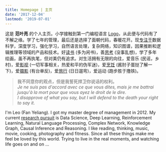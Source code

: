 ```yaml
---
title: Homepage | 主页
date: '2017-12-04'
lastmod: '2019-07-01'
---
```


这是 **范叶亮** 的个人主页。小学接触到第一门编程语言 [Logo](https://zh.wikipedia.org/wiki/Logo_(程序语言))，从此便与代码有了不解之缘。学了七年的管理，最后还是选择了面朝代码，春暖花开。现[专注于](/cn/resume/)数据科学，深度学习，强化学习，自然语言处理，复杂网络，知识图谱，因果推断和逻辑推理等领域的产品和技术。好[读书](/books/) (多为闲书)，善[思考](/categories/思考/) (没事乱想)，学了多年绘画，虽不再执笔，但对美仍有追求。对生活拥有无限的向往，爱音乐 (民谣，乡村)，爱[影视](/videos/) (一切军事相关，热爱和平的伪军迷)，爱[烹饪](/cooking/) (酱肘子蛋挞了解一下)，爱[摄影](/photography/) (有台单反)，爱[旅行](/categories/旅行/) (日日遛弯)，爱运动 (跑步胜于撸铁)。

> 我不同意你的观点，但是我誓死捍卫你说话的权利。  
> _Je ne suis pas d'accord avec ce que vous dites, mais je me battrai jusqu'à la mort pour que vous ayez le droit de le dire._  
> _I disapprove of what you say, but I will defend to the death your right to say it._

I'm Leo (Fan Yeliang). I got my master degree of management in 2012. My current [research pursuit](/en/resume/) is Data Science, Deep Learning, Reinforcement Learning, Natural Language Processing, Complex Network, Knowledge Graph, Causal Inference and Reasoning. I like reading, thinking, music, movie, cooking, photography and fitness. Since all these things make me feel be loved by this world. Trying to live in the real moments, and watching life goes on and on ...
